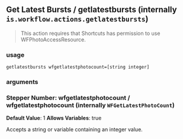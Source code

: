
## Get Latest Bursts / getlatestbursts (internally `is.workflow.actions.getlatestbursts`)


> This action requires that Shortcuts has permission to use WFPhotoAccessResource.

### usage
`getlatestbursts wfgetlatestphotocount=[string integer]`

### arguments
### Stepper Number: wfgetlatestphotocount / wfgetlatestphotocount (internally `WFGetLatestPhotoCount`)
**Default Value**: 1
**Allows Variables**: true


Accepts a string 
or variable
containing an integer value.
